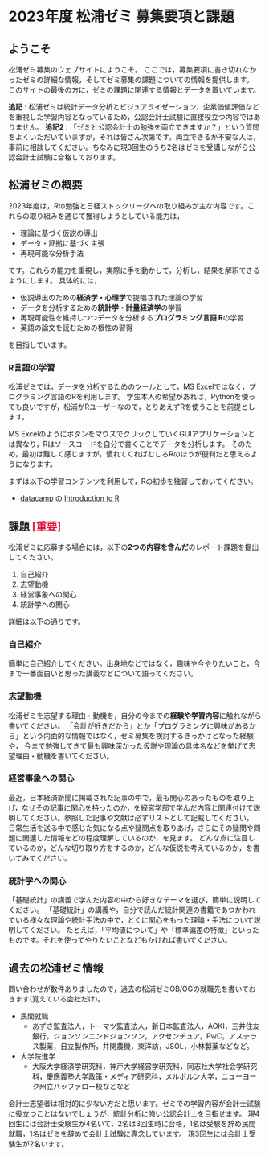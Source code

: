 # 2023年度 松浦ゼミ 募集要項と課題

## ようこそ

松浦ゼミ募集のウェブサイトにようこそ。
ここでは，募集要項に書き切れなかったゼミの詳細な情報，そしてゼミ募集の課題についての情報を提供します。
このサイトの最後の方に，ゼミの課題に関連する情報とデータを置いています。


**追記** : 松浦ゼミは統計データ分析とビジュアライゼーション，企業価値評価などを重視した学習内容となっているため，公認会計士試験に直接役立つ内容ではありません。
**追記2** : 「ゼミと公認会計士の勉強を両立できますか？」という質問をよくいただいていますが，それは皆さん次第です。両立できるか不安な人は，事前に相談してください。ちなみに現3回生のうち2名はゼミを受講しながら公認会計士試験に合格しております。

## 松浦ゼミの概要

2023年度は，Rの勉強と日経ストックリーグへの取り組みが主な内容です。これらの取り組みを通じて獲得しようとしている能力は，

- 理論に基づく仮説の導出
- データ・証拠に基づく主張
- 再現可能な分析手法

です。これらの能力を重視し，実際に手を動かして，分析し，結果を解釈できるようにします。
具体的には，

- 仮説導出のための**経済学・心理学**で提唱された理論の学習
- データを分析するための**統計学・計量経済学**の学習
- 再現可能性を維持しつつデータを分析する**プログラミング言語 R**の学習
- 英語の論文を読むための根性の習得

を目指しています。

### R言語の学習

松浦ゼミでは，データを分析するためのツールとして，MS Excelではなく，プログラミング言語のRを利用します。
学生本人の希望があれば，Pythonを使っても良いですが，松浦がRユーザーなので，とりあえずRを使うことを前提とします。

MS ExcelのようにボタンをマウスでクリックしていくGUIアプリケーションとは異なり，Rはソースコードを自分で書くことでデータを分析します。
そのため，最初は難しく感じますが，慣れてくればむしろRのほうが便利だと思えるようになります。

まずは以下の学習コンテンツを利用して，Rの初歩を独習しておいてください。

- [datacamp](https://learn.datacamp.com/) の [Introduction to R](https://learn.datacamp.com/courses/free-introduction-to-r)

## 課題 <span style="color: crimson; ">[重要]</span>

松浦ゼミに応募する場合には，以下の**2つの内容を含んだ**のレポート課題を提出してください。

1. 自己紹介
2. 志望動機
3. 経営事象への関心
4. 統計学への関心

詳細は以下の通りです。

### 自己紹介

簡単に自己紹介してください。出身地などではなく，趣味や今やりたいこと，今まで一番面白いと思った講義などについて語ってください。

### 志望動機

松浦ゼミを志望する理由・動機を，自分の今までの**経験や学習内容**に触れながら書いてください。
「会計が好きだから」とか「プログラミングに興味があるから」という内面的な情報ではなく，ゼミ募集を検討するきっかけとなった経験や，
今まで勉強してきて最も興味深かった仮説や理論の具体名などを挙げて志望理由・動機を書いてください。

### 経営事象への関心
最近，日本経済新聞に掲載された記事の中で，最も関心のあったものを取り上げ，なぜその記事に関心を持ったのか，を経営学部で学んだ内容と関連付けて説明してください。参照した記事や文献は必ずリストとして記載してください。
日常生活を送る中で感じた気になる点や疑問点を取りあげ，さらにその疑問や問題に関連した情報をどの程度理解しているのか，を見ます。
どんな点に注目しているのか，どんな切り取り方をするのか，どんな仮説を考えているのか，を書いてみてください。

### 統計学への関心
「基礎統計」の講義で学んだ内容の中から好きなテーマを選び，簡単に説明してください。
「基礎統計」の講義や，自分で読んだ統計関連の書籍であつかわれている様々な理論や統計手法の中で，とくに関心をもった理論・手法について説明してください。
たとえば，「平均値について」や「標準偏差の特徴」といったものです。それを使ってやりたいことなどもかければ書いてください。

## 過去の松浦ゼミ情報

問い合わせが数件ありましたので，過去の松浦ゼミOB/OGの就職先を書いておきます(覚えている会社だけ)。

- 民間就職
  - あずさ監査法人，トーマツ監査法人，新日本監査法人，AOKI，三井住友銀行，ジョンソンエンドジョンソン，アクセンチュア，PwC，アステラス製薬，日立製作所，井関農機，東洋紡，JSOL，小林製薬などなど。
- 大学院進学
  - 大阪大学経済学研究科，神戸大学経営学研究科，同志社大学社会学研究科，慶應義塾大学政策・メディア研究科，メルボルン大学，ニューヨーク州立バッファロー校などなど

会計士志望者は相対的に少ない方だと思います。ゼミでの学習内容が会計士試験に役立つことはないでしょうが，統計分析に強い公認会計士を目指せます。
現4回生には会計士受験生が4名いて，2名は3回生時に合格，1名は受験を辞め民間就職，1名はゼミを辞めて会計士試験に専念しています。
現3回生には会計士受験生が2名います。
